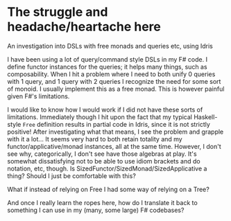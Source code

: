 # The struggle and headache/heartache here

An investigation into DSLs with free monads and queries etc, using Idris

I have been using a lot of query/command style DSLs in my F# code. I define
functor instances for the queries; it helps many things, such as composability.
When I hit a problem where I need to both unify 0 queries with 1 query, and
1 query with 2 queries I recognize the need for some sort of monoid. I usually
implement this as a free monad. This is however painful given F#'s limitations.

I would like to know how I would work if I did not have these sorts of
limitations. Immediately though I hit upon the fact that my typical
Haskell-style `Free` definition results in partial code in Idris, since it is
not strictly positive! After investigating what that means, I see the problem
and grapple with it a lot... It seems very hard to both retain totality and my
functor/applicative/monad instances, all at the same time. However, I don't see
why, categorically, I don't see have those algebras at play. It's somewhat
dissatisfying not to be able to use idiom brackets and do notation, etc,
though. Is SizedFunctor/SizedMonad/SizedApplicative a thing? Should I just be
comfortable with this?

What if instead of relying on Free I had some way of relying on a Tree?

And once I really learn the ropes here, how do I translate it back to something
I can use in my (many, some large) F# codebases?
